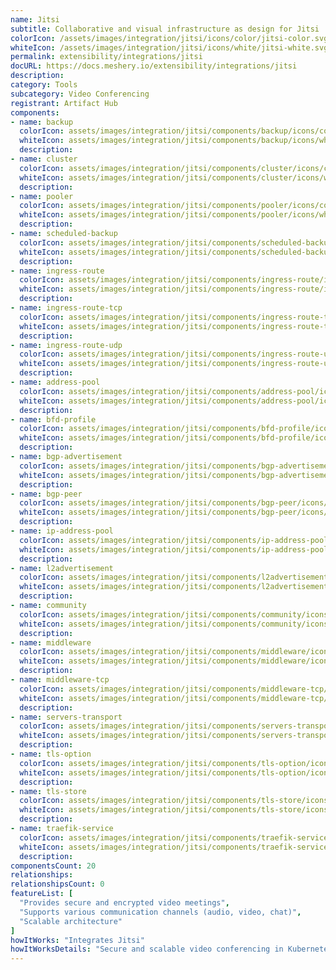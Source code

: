 ```yaml
---
name: Jitsi
subtitle: Collaborative and visual infrastructure as design for Jitsi
colorIcon: /assets/images/integration/jitsi/icons/color/jitsi-color.svg
whiteIcon: /assets/images/integration/jitsi/icons/white/jitsi-white.svg
permalink: extensibility/integrations/jitsi
docURL: https://docs.meshery.io/extensibility/integrations/jitsi
description: 
category: Tools
subcategory: Video Conferencing
registrant: Artifact Hub
components: 
- name: backup
  colorIcon: assets/images/integration/jitsi/components/backup/icons/color/backup-color.svg
  whiteIcon: assets/images/integration/jitsi/components/backup/icons/white/backup-white.svg
  description: 
- name: cluster
  colorIcon: assets/images/integration/jitsi/components/cluster/icons/color/cluster-color.svg
  whiteIcon: assets/images/integration/jitsi/components/cluster/icons/white/cluster-white.svg
  description: 
- name: pooler
  colorIcon: assets/images/integration/jitsi/components/pooler/icons/color/pooler-color.svg
  whiteIcon: assets/images/integration/jitsi/components/pooler/icons/white/pooler-white.svg
  description: 
- name: scheduled-backup
  colorIcon: assets/images/integration/jitsi/components/scheduled-backup/icons/color/scheduled-backup-color.svg
  whiteIcon: assets/images/integration/jitsi/components/scheduled-backup/icons/white/scheduled-backup-white.svg
  description: 
- name: ingress-route
  colorIcon: assets/images/integration/jitsi/components/ingress-route/icons/color/ingress-route-color.svg
  whiteIcon: assets/images/integration/jitsi/components/ingress-route/icons/white/ingress-route-white.svg
  description: 
- name: ingress-route-tcp
  colorIcon: assets/images/integration/jitsi/components/ingress-route-tcp/icons/color/ingress-route-tcp-color.svg
  whiteIcon: assets/images/integration/jitsi/components/ingress-route-tcp/icons/white/ingress-route-tcp-white.svg
  description: 
- name: ingress-route-udp
  colorIcon: assets/images/integration/jitsi/components/ingress-route-udp/icons/color/ingress-route-udp-color.svg
  whiteIcon: assets/images/integration/jitsi/components/ingress-route-udp/icons/white/ingress-route-udp-white.svg
  description: 
- name: address-pool
  colorIcon: assets/images/integration/jitsi/components/address-pool/icons/color/address-pool-color.svg
  whiteIcon: assets/images/integration/jitsi/components/address-pool/icons/white/address-pool-white.svg
  description: 
- name: bfd-profile
  colorIcon: assets/images/integration/jitsi/components/bfd-profile/icons/color/bfd-profile-color.svg
  whiteIcon: assets/images/integration/jitsi/components/bfd-profile/icons/white/bfd-profile-white.svg
  description: 
- name: bgp-advertisement
  colorIcon: assets/images/integration/jitsi/components/bgp-advertisement/icons/color/bgp-advertisement-color.svg
  whiteIcon: assets/images/integration/jitsi/components/bgp-advertisement/icons/white/bgp-advertisement-white.svg
  description: 
- name: bgp-peer
  colorIcon: assets/images/integration/jitsi/components/bgp-peer/icons/color/bgp-peer-color.svg
  whiteIcon: assets/images/integration/jitsi/components/bgp-peer/icons/white/bgp-peer-white.svg
  description: 
- name: ip-address-pool
  colorIcon: assets/images/integration/jitsi/components/ip-address-pool/icons/color/ip-address-pool-color.svg
  whiteIcon: assets/images/integration/jitsi/components/ip-address-pool/icons/white/ip-address-pool-white.svg
  description: 
- name: l2advertisement
  colorIcon: assets/images/integration/jitsi/components/l2advertisement/icons/color/l2advertisement-color.svg
  whiteIcon: assets/images/integration/jitsi/components/l2advertisement/icons/white/l2advertisement-white.svg
  description: 
- name: community
  colorIcon: assets/images/integration/jitsi/components/community/icons/color/community-color.svg
  whiteIcon: assets/images/integration/jitsi/components/community/icons/white/community-white.svg
  description: 
- name: middleware
  colorIcon: assets/images/integration/jitsi/components/middleware/icons/color/middleware-color.svg
  whiteIcon: assets/images/integration/jitsi/components/middleware/icons/white/middleware-white.svg
  description: 
- name: middleware-tcp
  colorIcon: assets/images/integration/jitsi/components/middleware-tcp/icons/color/middleware-tcp-color.svg
  whiteIcon: assets/images/integration/jitsi/components/middleware-tcp/icons/white/middleware-tcp-white.svg
  description: 
- name: servers-transport
  colorIcon: assets/images/integration/jitsi/components/servers-transport/icons/color/servers-transport-color.svg
  whiteIcon: assets/images/integration/jitsi/components/servers-transport/icons/white/servers-transport-white.svg
  description: 
- name: tls-option
  colorIcon: assets/images/integration/jitsi/components/tls-option/icons/color/tls-option-color.svg
  whiteIcon: assets/images/integration/jitsi/components/tls-option/icons/white/tls-option-white.svg
  description: 
- name: tls-store
  colorIcon: assets/images/integration/jitsi/components/tls-store/icons/color/tls-store-color.svg
  whiteIcon: assets/images/integration/jitsi/components/tls-store/icons/white/tls-store-white.svg
  description: 
- name: traefik-service
  colorIcon: assets/images/integration/jitsi/components/traefik-service/icons/color/traefik-service-color.svg
  whiteIcon: assets/images/integration/jitsi/components/traefik-service/icons/white/traefik-service-white.svg
  description: 
componentsCount: 20
relationships: 
relationshipsCount: 0
featureList: [
  "Provides secure and encrypted video meetings",
  "Supports various communication channels (audio, video, chat)",
  "Scalable architecture"
]
howItWorks: "Integrates Jitsi"
howItWorksDetails: "Secure and scalable video conferencing in Kubernetes"
---
```

